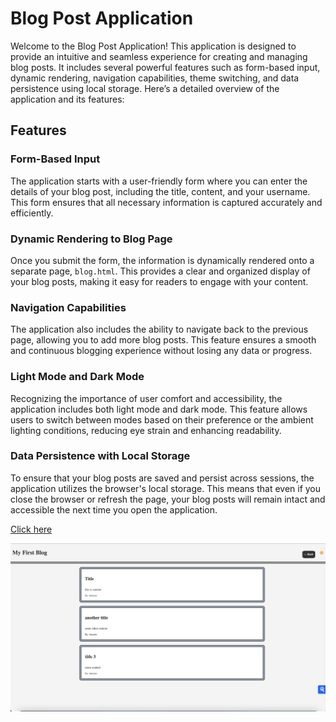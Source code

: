 # Blog Post Application

Welcome to the Blog Post Application! This application is designed to provide an intuitive and seamless experience for creating and managing blog posts. It includes several powerful features such as form-based input, dynamic rendering, navigation capabilities, theme switching, and data persistence using local storage. Here’s a detailed overview of the application and its features:

## Features

### Form-Based Input
The application starts with a user-friendly form where you can enter the details of your blog post, including the title, content, and your username. This form ensures that all necessary information is captured accurately and efficiently.

### Dynamic Rendering to Blog Page
Once you submit the form, the information is dynamically rendered onto a separate page, `blog.html`. This provides a clear and organized display of your blog posts, making it easy for readers to engage with your content. 

### Navigation Capabilities
The application also includes the ability to navigate back to the previous page, allowing you to add more blog posts. This feature ensures a smooth and continuous blogging experience without losing any data or progress.

### Light Mode and Dark Mode
Recognizing the importance of user comfort and accessibility, the application includes both light mode and dark mode. This feature allows users to switch between modes based on their preference or the ambient lighting conditions, reducing eye strain and enhancing readability.

### Data Persistence with Local Storage
To ensure that your blog posts are saved and persist across sessions, the application utilizes the browser's local storage. This means that even if you close the browser or refresh the page, your blog posts will remain intact and accessible the next time you open the application.

[Click here](https://antoniokod.github.io/blog_assignment/index.html)

![Image of the site](assets/images/screenshot.png)

